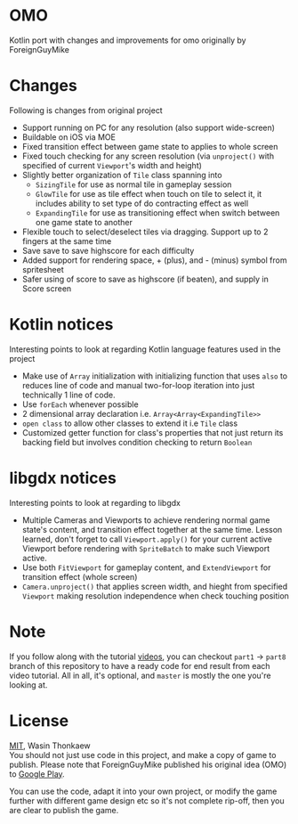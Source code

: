 # OMO
Kotlin port with changes and improvements for omo originally by ForeignGuyMike

# Changes

Following is changes from original project

* Support running on PC for any resolution (also support wide-screen)
* Buildable on iOS via MOE
* Fixed transition effect between game state to applies to whole screen
* Fixed touch checking for any screen resolution (via `unproject()` with specified of current `Viewport`'s width and height)
* Slightly better organization of `Tile` class spanning into
    * `SizingTile` for use as normal tile in gameplay session
    * `GlowTile` for use as tile effect when touch on tile to select it, it includes ability to set type of do contracting effect as well
    * `ExpandingTile` for use as transitioning effect when switch between one game state to another
* Flexible touch to select/deselect tiles via dragging. Support up to 2 fingers at the same time
* Save save to save highscore for each difficulty
* Added support for rendering space, + (plus), and - (minus) symbol from spritesheet
* Safer using of score to save as highscore (if beaten), and supply in Score screen
    
# Kotlin notices

Interesting points to look at regarding Kotlin language features used in the project

* Make use of `Array` initialization with initializing function that uses `also` to reduces line of code and manual two-for-loop iteration into just technically 1 line of code.
* Use `forEach` whenever possible
* 2 dimensional array declaration i.e. `Array<Array<ExpandingTile>>`
* `open class` to allow other classes to extend it i.e `Tile` class
* Customized getter function for class's properties that not just return its backing field but involves condition checking to return `Boolean`

# libgdx notices

Interesting points to look at regarding to libgdx

* Multiple Cameras and Viewports to achieve rendering normal game state's content, and transition effect together at the same time. Lesson learned, don't forget to call `Viewport.apply()` for your current active Viewport before rendering with `SpriteBatch` to make such Viewport active.
* Use both `FitViewport` for gameplay content, and `ExtendViewport` for transition effect (whole screen)
* `Camera.unproject()` that applies screen width, and hieght from specified `Viewport` making resolution independence when check touching position

# Note

If you follow along with the tutorial [videos](https://www.youtube.com/watch?v=oe7_6IoFv_M&list=PL-2t7SM0vDfc7CrI_xElAP0lCIisGpsiB), you can checkout `part1` -> `part8` branch of this repository to have a ready code for end result from each video tutorial.
All in all, it's optional, and `master` is mostly the one you're looking at. 

# License

[MIT](https://github.com/haxpor/omo/blob/master/LICENSE), Wasin Thonkaew  
You should not just use code in this project, and make a copy of game to publish. Please note that ForeignGuyMike published his original idea (OMO) to [Google Play](https://play.google.com/store/apps/details?id=com.distraction.omo.android&pageId=105950263560359459987).

You can use the code, adapt it into your own project, or modify the game further with different game design etc so it's not complete rip-off, then you are clear to publish the game.

